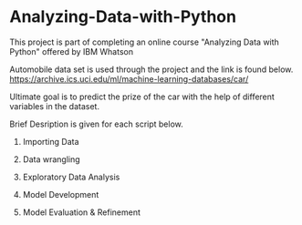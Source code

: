 # Analyzing-Data-with-Python
This project is part of completing an online course "Analyzing Data with Python" offered by IBM Whatson

Automobile data set is used through the project and the link is found below. 
https://archive.ics.uci.edu/ml/machine-learning-databases/car/

Ultimate goal is to predict the prize of the car with the help of different variables in the dataset. 

Brief Desription is given for each script below. 

1. Importing Data

2. Data wrangling

3. Exploratory Data Analysis

4. Model Development

5. Model Evaluation & Refinement

